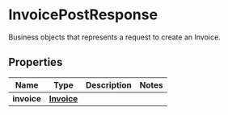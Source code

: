 

# InvoicePostResponse

Business objects that represents a request to create an Invoice.
## Properties

Name | Type | Description | Notes
------------ | ------------- | ------------- | -------------
**invoice** | [**Invoice**](Invoice.md) |  | 



